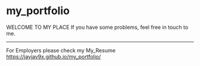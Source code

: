 # my_portfolio
WELCOME TO MY PLACE
If you have some problems, feel free in touch to me.

-------------------
For Employers please check my My_Resume
https://jayjay9x.github.io/my_portfolio/
